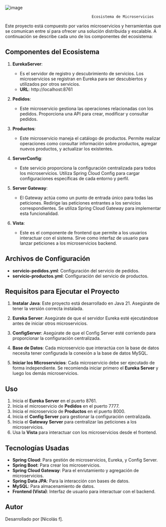 
![image](https://github.com/user-attachments/assets/7f706b08-3df3-4367-a9af-51a3dd8d079d)




                                           Ecosistema de Microservicios

Este proyecto está compuesto por varios microservicios y herramientas que se comunican entre sí para ofrecer una solución distribuida y escalable. A continuación se describe cada uno de los componentes del ecosistema:

## Componentes del Ecosistema

1. **EurekaServer**:
   - Es el servidor de registro y descubrimiento de servicios. Los microservicios se registran en Eureka para ser descubiertos y utilizados por otros servicios.
   - **URL**: http://localhost:8761

2. **Pedidos**:
   - Este microservicio gestiona las operaciones relacionadas con los pedidos. Proporciona una API para crear, modificar y consultar pedidos.

3. **Productos**:
   - Este microservicio maneja el catálogo de productos. Permite realizar operaciones como consultar información sobre productos, agregar nuevos productos, y actualizar los existentes.

4. **ServerConfig**:
   - Este servicio proporciona la configuración centralizada para todos los microservicios. Utiliza Spring Cloud Config para cargar configuraciones específicas de cada entorno y perfil.

5. **Server Gateway**:
   - El Gateway actúa como un punto de entrada único para todas las peticiones. Redirige las peticiones entrantes a los servicios correspondientes. Se utiliza Spring Cloud Gateway para implementar esta funcionalidad.

6. **Vista**:
   - Este es el componente de frontend que permite a los usuarios interactuar con el sistema. Sirve como interfaz de usuario para lanzar peticiones a los microservicios backend.

## Archivos de Configuración

- **servicio-pedidos.yml**: Configuración del servicio de pedidos.
- **servicio-productos.yml**: Configuración del servicio de productos.

## Requisitos para Ejecutar el Proyecto

1. **Instalar Java**: Este proyecto está desarrollado en Java 21. Asegúrate de tener la versión correcta instalada.
   
2. **Eureka Server**: Asegúrate de que el servidor Eureka esté ejecutándose antes de iniciar otros microservicios.

3. **ConfigServer**: Asegúrate de que el Config Server esté corriendo para proporcionar la configuración centralizada.

4. **Base de Datos**: Cada microservicio que interactúa con la base de datos necesita tener configurada la conexión a la base de datos MySQL.

5. **Iniciar los Microservicios**: Cada microservicio debe ser ejecutado de forma independiente. Se recomienda iniciar primero el **Eureka Server** y luego los demás microservicios.

## Uso

1. Inicia el **Eureka Server** en el puerto 8761.
2. Inicia el microservicio de **Pedidos** en el puerto 7777.
3. Inicia el microservicio de **Productos** en el puerto 8000.
4. Inicia el **Config Server** para gestionar la configuración centralizada.
5. Inicia el **Gateway Server** para centralizar las peticiones a los microservicios.
6. Usa la **Vista** para interactuar con los microservicios desde el frontend.

## Tecnologías Usadas

- **Spring Cloud**: Para gestión de microservicios, Eureka, y Config Server.
- **Spring Boot**: Para crear los microservicios.
- **Spring Cloud Gateway**: Para el enrutamiento y agregación de microservicios.
- **Spring Data JPA**: Para la interacción con bases de datos.
- **MySQL**: Para almacenamiento de datos.
- **Frontend (Vista)**: Interfaz de usuario para interactuar con el backend.

## Autor

Desarrollado por [Nicolás f].


